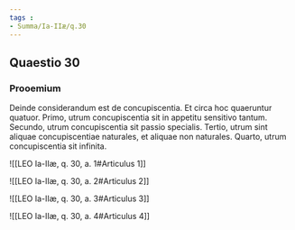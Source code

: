 ```yaml
---
tags : 
- Summa/Ia-IIæ/q.30
---
```


## Quaestio 30

### Prooemium

Deinde considerandum est de concupiscentia. Et circa hoc quaeruntur quatuor. Primo, utrum concupiscentia sit in appetitu sensitivo tantum. Secundo, utrum concupiscentia sit passio specialis. Tertio, utrum sint aliquae concupiscentiae naturales, et aliquae non naturales. Quarto, utrum concupiscentia sit infinita.

![[LEO Ia-IIæ, q. 30, a. 1#Articulus 1]]

![[LEO Ia-IIæ, q. 30, a. 2#Articulus 2]]

![[LEO Ia-IIæ, q. 30, a. 3#Articulus 3]]

![[LEO Ia-IIæ, q. 30, a. 4#Articulus 4]]

